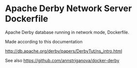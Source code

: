 # Apache Derby Network Server Dockerfile

Apache Derby database running in network mode, Dockerfile.  

Made according to this documentation 

http://db.apache.org/derby/papers/DerbyTut/ns_intro.html

See also https://github.com/annstriganova/docker-derby


